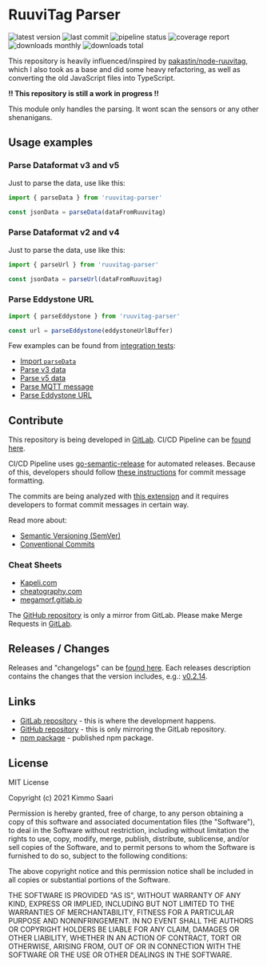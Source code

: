 # RuuviTag Parser

![latest version](https://img.shields.io/npm/v/ruuvitag-parser?label=version)
![last commit](https://img.shields.io/github/last-commit/kirbo/ruuvitag-parser.svg)
![pipeline status](https://img.shields.io/gitlab/pipeline/kirbo/ruuvitag-parser/master)
![coverage report](https://img.shields.io/gitlab/coverage/kirbo/ruuvitag-parser/master)
![downloads monthly](https://img.shields.io/npm/dm/ruuvitag-parser)
![downloads total](https://img.shields.io/npm/dt/ruuvitag-parser)

This repository is heavily influenced/inspired by [pakastin/node-ruuvitag](https://github.com/pakastin/node-ruuvitag),
which I also took as a base and did some heavy refactoring, as well as converting the old JavaScript files
into TypeScript.

**!! This repository is still a work in progress !!**

This module only handles the parsing. It wont scan the sensors or any other shenanigans.


## Usage examples

### Parse Dataformat v3 and v5
Just to parse the data, use like this:
```typescript
import { parseData } from 'ruuvitag-parser'

const jsonData = parseData(dataFromRuuvitag)
```

### Parse Dataformat v2 and v4
Just to parse the data, use like this:
```typescript
import { parseUrl } from 'ruuvitag-parser'

const jsonData = parseUrl(dataFromRuuvitag)
```

### Parse Eddystone URL
```typescript
import { parseEddystone } from 'ruuvitag-parser'

const url = parseEddystone(eddystoneUrlBuffer)
```


Few examples can be found from [integration tests](https://gitlab.com/kirbo/ruuvitag-parser/-/blob/master/tests/ruuvitag-parser.integration.test.ts):
- [Import `parseData`](https://gitlab.com/kirbo/ruuvitag-parser/-/blob/master/tests/ruuvitag-parser.integration.test.ts#L1)
- [Parse v3 data](https://gitlab.com/kirbo/ruuvitag-parser/-/blob/master/tests/ruuvitag-parser.integration.test.ts#L69)
- [Parse v5 data](https://gitlab.com/kirbo/ruuvitag-parser/-/blob/master/tests/ruuvitag-parser.integration.test.ts#L94)
- [Parse MQTT message](https://gitlab.com/kirbo/ruuvitag-parser/-/blob/master/tests/ruuvitag-parser.integration.test.ts#L119)
- [Parse Eddystone URL](https://gitlab.com/kirbo/ruuvitag-parser/-/blob/master/tests/ruuvitag-parser.integration.test.ts#L147)

## Contribute

This repository is being developed in [GitLab](https://gitlab.com/kirbo/ruuvitag-parser).
CI/CD Pipeline can be [found here](https://gitlab.com/kirbo/ruuvitag-parser/-/pipelines).

CI/CD Pipeline uses [go-semantic-release](https://github.com/go-semantic-release/semantic-release) for automated
releases. Because of this, developers should follow [these instructions](https://www.conventionalcommits.org/en/v1.0.0/#examples)
for commit message formatting.

The commits are being analyzed with [this extension](https://github.com/go-semantic-release/commit-analyzer-cz#how-the-commit-messages-are-analyzed)
and it requires developers to format commit messages in certain way.

Read more about:
- [Semantic Versioning (SemVer)](https://semver.org/#semantic-versioning-200)
- [Conventional Commits](https://www.conventionalcommits.org/en/v1.0.0/#summary)

### Cheat Sheets
- [Kapeli.com](https://kapeli.com/cheat_sheets/Conventional_Commits.docset/Contents/Resources/Documents/index)
- [cheatography.com](https://cheatography.com/albelop/cheat-sheets/conventional-commits/)
- [megamorf.gitlab.io](https://megamorf.gitlab.io/cheat-sheets/conventional-commits/)

The [GitHub repository](https://github.com/kirbo/ruuvitag-parser) is only a mirror from GitLab.
Please make Merge Requests in [GitLab](https://gitlab.com/kirbo/ruuvitag-parser/-/merge_requests).


## Releases / Changes

Releases and "changelogs" can be [found here](https://gitlab.com/kirbo/ruuvitag-parser/-/tags).
Each releases description contains the changes that the version includes, e.g.: [v0.2.14](https://gitlab.com/kirbo/ruuvitag-parser/-/tags/v0.2.14).


## Links

- [GitLab repository](https://gitlab.com/kirbo/ruuvitag-parser) - this is where the development happens.
- [GitHub repository](https://github.com/kirbo/ruuvitag-parser) - this is only mirroring the GitLab repository.
- [npm package](https://www.npmjs.com/package/ruuvitag-parser) - published npm package.


## License

MIT License

Copyright (c) 2021 Kimmo Saari

Permission is hereby granted, free of charge, to any person obtaining a copy of this software and associated documentation files (the "Software"),
to deal in the Software without restriction, including without limitation the rights to use, copy, modify, merge, publish, distribute, sublicense,
and/or sell copies of the Software, and to permit persons to whom the Software is furnished to do so, subject to the following conditions:

The above copyright notice and this permission notice shall be included in all copies or substantial portions of the Software.

THE SOFTWARE IS PROVIDED "AS IS", WITHOUT WARRANTY OF ANY KIND, EXPRESS OR IMPLIED, INCLUDING BUT NOT LIMITED TO THE WARRANTIES OF MERCHANTABILITY,
FITNESS FOR A PARTICULAR PURPOSE AND NONINFRINGEMENT. IN NO EVENT SHALL THE AUTHORS OR COPYRIGHT HOLDERS BE LIABLE FOR ANY CLAIM, DAMAGES OR OTHER
LIABILITY, WHETHER IN AN ACTION OF CONTRACT, TORT OR OTHERWISE, ARISING FROM, OUT OF OR IN CONNECTION WITH THE SOFTWARE OR THE USE OR OTHER DEALINGS
IN THE SOFTWARE.
